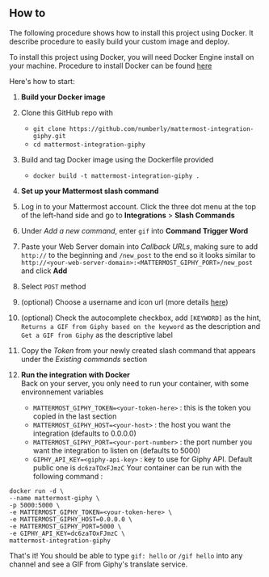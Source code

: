 ## How to
The following procedure shows how to install this project using Docker. It describe procedure to easily build your custom image and deploy.

To install this project using Docker, you will need Docker Engine install on your machine. Procedure to install Docker can be found [here](https://docs.docker.com/engine/installation/)

Here's how to start:

1. **Build your Docker image**
 1. Clone this GitHub repo with
    - `git clone https://github.com/numberly/mattermost-integration-giphy.git`
    - `cd mattermost-integration-giphy`
 2. Build and tag Docker image using the Dockerfile provided
    - `docker build -t mattermost-integration-giphy .`

2. **Set up your Mattermost slash command**
 1. Log in to your Mattermost account. Click the three dot menu at the top of the left-hand side and go to **Integrations** > **Slash Commands**
 2. Under *Add a new command*, enter `gif` into **Command Trigger Word**
 3. Paste your Web Server domain into *Callback URLs*, making sure to add `http://` to the beginning and `/new_post` to the end so it looks similar to `http://<your-web-server-domain>:<MATTERMOST_GIPHY_PORT>/new_post` and click **Add**
 4. Select `POST` method
 5. (optional) Choose a username and icon url (more details [here](https://docs.mattermost.com/developer/slash-commands.html#set-up-a-custom-command))
 6. (optional) Check the autocomplete checkbox, add `[KEYWORD]` as the hint, `Returns a GIF from Giphy based on the keyword` as the description and `Get a GIF from Giphy` as the descriptive label
 7. Copy the *Token* from your newly created slash command that appears under the *Existing commands* section

3. **Run the integration with Docker**  
  Back on your server, you only need to run your container, with some environnement variables
    - `MATTERMOST_GIPHY_TOKEN=<your-token-here>` : this is the token you copied in the last section
    - `MATTERMOST_GIPHY_HOST=<your-host>`  : the host you want the integration (defaults to 0.0.0.0)
    - `MATTERMOST_GIPHY_PORT=<your-port-number>` : the port number you want the integration to listen on (defaults to 5000)
    - `GIPHY_API_KEY=<giphy-api-key>` : key to use for Giphy API. Default public one is `dc6zaTOxFJmzC`
  Your container can be run with the following command :
  ```
  docker run -d \
  --name mattermost-giphy \
  -p 5000:5000 \
  -e MATTERMOST_GIPHY_TOKEN=<your-token-here> \
  -e MATTERMOST_GIPHY_HOST=0.0.0.0 \
  -e MATTERMOST_GIPHY_PORT=5000 \
  -e GIPHY_API_KEY=dc6zaTOxFJmzC \
  mattermost-integration-giphy
  ```

That's it! You should be able to type `gif: hello` or `/gif hello` into any channel and see a GIF from Giphy's translate service.
